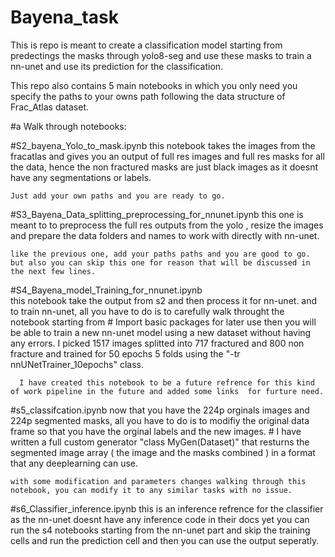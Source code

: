 # Bayena_task
  This is repo is meant to create a classification model starting from predectings the masks through yolo8-seg and use these masks to train a nn-unet and use its prediction for the classification.

  This repo also contains 5 main notebooks in which you only need you specify the paths to your owns path following the data structure of Frac_Atlas dataset.

#a Walk through notebooks:

  #S2_bayena_Yolo_to_mask.ipynb
    this notebook takes the images from the fracatlas and gives you an output of full res images and full res masks for all the data, hence the non fractured masks are just black images as it doesnt have any segmentations or labels.

    Just add your own paths and you are ready to go.

  #S3_Bayena_Data_splitting_preprocessing_for_nnunet.ipynb
    this one is meant to to preprocess the full res outputs from the yolo , resize the images and prepare the data folders and names to work with directly with nn-unet.

    like the previous one, add your paths paths and you are good to go. but also you can skip this one for reason that will be discussed in the next few lines.


  #S4_Bayena_model_Training_for_nnunet.ipynb  
      this notebook take the output from s2 and then process it for nn-unet. and to train nn-unet, all you have to do is to carefully walk throught the notebook starting from # Import basic packages for later use
then you will be able to train a new nn-unet model using a new dataset without having any errors. I picked 1517 images splitted into 717 fractured and 800 non fracture and trained for 50 epochs 5 folds using the "-tr nnUNetTrainer_10epochs" class. 

      I have created this notebook to be a future refrence for this kind of work pipeline in the future and added some links  for furture need.

  #s5_classifcation.ipynb
    now that you have the 224p orginals images and 224p segmented masks, all you have to do is to modifiy the original data frame so that you have the orginal labels and the new images. 
    # I have written a full custom generator "class MyGen(Dataset)" that resturns the segmented image array ( the image and the masks combined ) in a format that any deeplearning can use.

    with some modification and parameters changes walking through this notebook, you can modify it to any similar tasks with no issue.

#s6_Classifier_inference.ipynb
  this is an inference refrence for the classifier as the nn-unet doesnt have any inference code in their docs yet you can run the s4 notebooks starting from the nn-unet part and skip the training cells and run the prediction cell and then you can use the output seperatly.




      
    
